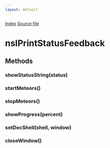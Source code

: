 ```yaml
---
layout: default
---
```

<div id='links'><a href="../index.html">Index</a>
<a href="http://dxr.mozilla.org/mozilla-central/source/layout/printing/nsIPrintStatusFeedback.idl">Source file</a>
</div>

# nsIPrintStatusFeedback #

## Methods ##

### showStatusString(status) ###

### startMeteors() ###

### stopMeteors() ###

### showProgress(percent) ###

### setDocShell(shell, window) ###

### closeWindow() ###
